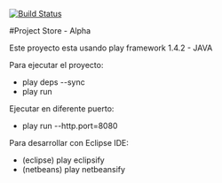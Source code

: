 [![Build Status](https://travis-ci.org/marti1125/Project_Store.png?branch=master)](https://travis-ci.org/marti1125/Project_Store)

#Project Store - Alpha

Este proyecto esta usando play framework 1.4.2 - JAVA

Para ejecutar el proyecto:

* play deps --sync
* play run

Ejecutar en diferente puerto:

* play run --http.port=8080

Para desarrollar con Eclipse IDE:

* (eclipse) play eclipsify
* (netbeans) play netbeansify
